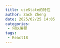 ```yaml
---
title: useState的特性
author: Zack Zheng
date: 2025/02/25 14:05
categories:
 - 何以编程
tags:
 - React18
---
```



<Suspense>
  <my-codes repo="o-bricks" path="demoCodes/react-study/react-demo/src/useStateDemo.jsx" lang="js" />
</Suspense>


